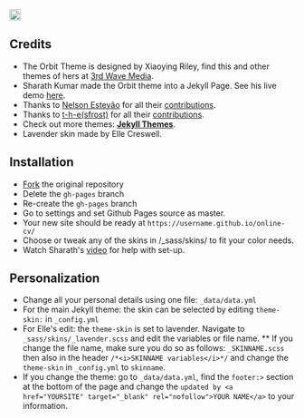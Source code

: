 <a href="https://jekyll-themes.com">
<img src="https://img.shields.io/badge/featured%20on-JT-red.svg" height="20" alt="Jekyll Themes Shield" >
</a>

## Credits
- The Orbit Theme is designed by Xiaoying Riley, find this and other themes of hers at [3rd Wave Media](http://themes.3rdwavemedia.com/).
- Sharath Kumar made the Orbit theme into a Jekyll Page. See his live demo [here](https://online-cv.webjeda.com).
- Thanks to [Nelson Estevão](https://github.com/nelsonmestevao) for all their [contributions](https://github.com/sharu725/online-cv/commits?author=nelsonmestevao).
- Thanks to [t-h-e(sfrost)](https://github.com/t-h-e) for all their [contributions](https://github.com/sharu725/online-cv/commits?author=t-h-e).
- Check out more themes: [**Jekyll Themes**](http://jekyll-themes.com).
- Lavender skin made by Elle Creswell.

## Installation

* [Fork](https://github.com/sharu725/online-cv/fork) the original repository
* Delete the `gh-pages` branch
* Re-create the `gh-pages` branch
* Go to settings and set Github Pages source as master.
* Your new site should be ready at `https://username.github.io/online-cv/`
* Choose or tweak any of the skins in /_sass/skins/ to fit your color needs. 
* Watch Sharath's [video](https://www.youtube.com/embed/T2nx6tj-ZH4) for help with set-up.

## Personalization
* Change all your personal details using one file: ``_data/data.yml``
* For the main Jekyll theme: the skin can be selected by editing ``theme-skin:`` in ``_config.yml``
* For Elle's edit: the ``theme-skin`` is set to lavender. Navigate to ``_sass/skins/_lavender.scss`` and edit the variables or file name. 
** If you change the file name, make sure you do so as follows: ``_SKINNAME.scss``  then also in the header ``/*<i>SKINNAME variables</i>*/`` and change the ``theme-skin`` in ``_config.yml`` to ``skinname``.
* If you change the theme: go to ``_data/data.yml``, find the ``footer:>`` section at the bottom of the page and change the ``updated by <a href="YOURSITE" target="_blank" rel="nofollow">YOUR NAME</a>`` to your information. 
